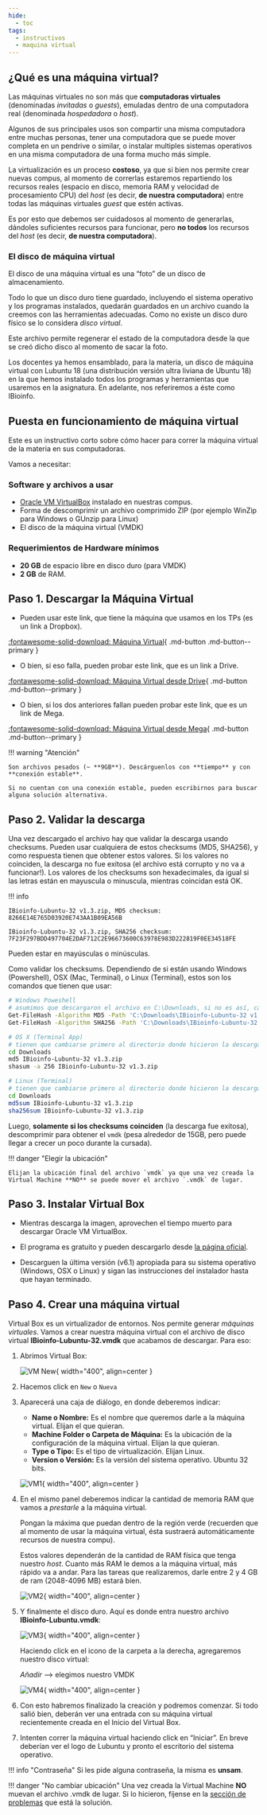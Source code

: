 ```yaml
---
hide:
  - toc
tags:
  - instructivos
  - maquina virtual
---
```


## ¿Qué es una máquina virtual?

Las máquinas virtuales no son más que **computadoras virtuales** (denominadas *invitadas* o *guests*), emuladas dentro de una computadora real (denominada *hospedadora* o *host*).

Algunos de sus principales usos son compartir una misma computadora entre muchas personas, tener una computadora que se puede mover completa en un pendrive o similar, o instalar multiples sistemas operativos en una misma computadora de una forma mucho más simple.

La virtualización es un proceso **costoso**, ya que si bien nos permite crear nuevas compus, al momento de correrlas estaremos repartiendo los recursos reales (espacio en disco, memoria RAM y velocidad de procesamiento CPU) del *host* (es decir, **de nuestra computadora**) entre todas las máquinas virtuales *guest* que estén activas.

Es por esto que debemos ser cuidadosos al momento de generarlas, dándoles suficientes recursos para funcionar, pero **no todos** los recursos del *host* (es decir, **de nuestra computadora**).

### El disco de máquina virtual

El disco de una máquina virtual es una “foto” de un disco de almacenamiento.

Todo lo que un disco duro tiene guardado, incluyendo el sistema operativo y los programas instalados, quedarán guardados en un archivo cuando la creemos con las herramientas adecuadas. Como no existe un disco duro físico se lo considera *disco virtual*.

Este archivo permite regenerar el estado de la computadora desde la que se creó dicho disco al momento de sacar la foto.

Los docentes ya hemos ensamblado, para la materia, un disco de máquina virtual con Lubuntu 18 (una distribución versión ultra liviana de Ubuntu 18) en la que hemos instalado todos los programas y herramientas que usaremos en la asignatura. En adelante, nos referiremos a éste como IBioinfo.

## Puesta en funcionamiento de máquina virtual

Este es un instructivo corto sobre cómo hacer para correr la máquina virtual de la materia en sus computadoras.

Vamos a necesitar:

### Software y archivos a usar
* [Oracle VM VirtualBox](https://www.virtualbox.org/) instalado en nuestras compus.
* Forma de descomprimir un archivo comprimido ZIP (por ejemplo WinZip para Windows o GUnzip para Linux)
* El disco de la máquina virtual (VMDK)

### Requerimientos de Hardware mínimos
* **20 GB** de espacio libre en disco duro (para VMDK)
* **2 GB** de RAM. 

<!--

## Antes de arrancar veamos algunas definiciones 

### ¿Qué es un sistema operativo?

Un sistema operativo es una pieza de *software* que nos permite realizar funciones básicas, como copiar/pegar/mover/generar archivos, y sobre el cual se construyen otros softwares. Muchos sistemas operativos también proveen una interfaz gráfica que permite al usuario hacer tareas sin línea de comando (yay!). 

Hay un montón de sistemas operativos, pero los más comunes son:

* Windows: Probablemente el que ustedes tienen en su compu)
* OSX: El que tienen las mac
* Linux: El que vamos a usar en la materia
-->


## Paso 1. Descargar la Máquina Virtual

* Pueden usar este link, que tiene la máquina que usamos en los TPs (es un link a Dropbox).

[:fontawesome-solid-download: Máquina Virtual](https://www.dropbox.com/s/2187nlnjc03g8ki/IBioinfo-Lubuntu-32%20v1.3.zip?dl=0){ .md-button .md-button--primary }

* O bien, si eso falla, pueden probar este link, que es un link a Drive.

[:fontawesome-solid-download: Máquina Virtual desde Drive](https://drive.google.com/file/d/1708hAt-M2x5HOd0OD1pJJ4ZCsSss8GCm/view?usp=sharing){ .md-button .md-button--primary }


* O bien, si los dos anteriores fallan pueden probar este link, que es un link de Mega.

[:fontawesome-solid-download: Máquina Virtual desde Mega](https://mega.nz/file/bzZSiYaY#CQoWNK5B8VCCj11SGP8OYyslSRT0g4JqpdhKvZ0hVPU){ .md-button .md-button--primary }

!!! warning "Atención"

    Son archivos pesados (~ **9GB**). Descárguenlos con **tiempo** y con **conexión estable**.
    
    Si no cuentan con una conexión estable, pueden escribirnos para buscar alguna solución alternativa.


## Paso 2. Validar la descarga

Una vez descargado el archivo hay que validar la descarga usando checksums. Pueden usar cualquiera de estos checksums (MD5, SHA256), y como respuesta tienen que obtener estos valores. Si los valores no coinciden, la descarga no fue exitosa (el archivo está corrupto y no va a funcionar!). Los valores de los checksums son hexadecimales, da igual si las letras están en mayuscula o minuscula, mientras coincidan está OK. 

!!! info

    IBioinfo-Lubuntu-32 v1.3.zip, MD5 checksum: 8266E14E765D03920E743AA1B09EA56B

    IBioinfo-Lubuntu-32 v1.3.zip, SHA256 checksum: 7F23F297BDD497704E2DAF712C2E96673600C63978E983D222819F0EE34518FE

Pueden estar en mayúsculas o minúsculas.

Como validar los checksums. Dependiendo de si están usando Windows (Powershell), OSX (Mac, Terminal), o Linux (Terminal), estos son los comandos que tienen que usar: 

``` bash
# Windows Poweshell 
# asumimos que descargaron el archivo en C:\Downloads, si no es así, cambien el Path!
Get-FileHash -Algorithm MD5 -Path 'C:\Downloads\IBioinfo-Lubuntu-32 v1.3.zip'
Get-FileHash -Algorithm SHA256 -Path 'C:\Downloads\IBioinfo-Lubuntu-32 v1.3.zip'
```

``` bash
# OS X (Terminal App) 
# tienen que cambiarse primero al directorio donde hicieron la descarga, por ej Downloads
cd Downloads
md5 IBioinfo-Lubuntu-32 v1.3.zip
shasum -a 256 IBioinfo-Lubuntu-32 v1.3.zip
```

``` bash
# Linux (Terminal) 
# tienen que cambiarse primero al directorio donde hicieron la descarga, por ej Downloads
cd Downloads
md5sum IBioinfo-Lubuntu-32 v1.3.zip
sha256sum IBioinfo-Lubuntu-32 v1.3.zip
```

Luego, **solamente si los checksums coinciden** (la descarga fue exitosa), descomprimir para obtener el `vmdk` (pesa alrededor de 15GB, pero puede llegar a crecer un poco durante la cursada).



!!! danger "Elegir la ubicación"
    
    Elijan la ubicación final del archivo `vmdk` ya que una vez creada la Virtual Machine **NO** se puede mover el archivo `.vmdk` de lugar.


## Paso 3. Instalar Virtual Box

* Mientras descarga la imagen, aprovechen el tiempo muerto para descargar Oracle VM VirtualBox.

* El programa es gratuito y pueden descargarlo desde [la página oficial](https://www.virtualbox.org/).

* Descarguen la última versión (v6.1) apropiada para su sistema operativo (Windows, OSX o Linux) y sigan las instrucciones del instalador hasta que hayan terminado.


## Paso 4. Crear una máquina virtual
Virtual Box es un virtualizador de entornos. Nos permite generar *máquinas virtuales*. Vamos a crear nuestra máquina virtual con el archivo de disco virtual **IBioinfo-Lubuntu-32.vmdk** que acabamos de descargar. Para eso:

1. Abrimos Virtual Box:

    ![VM New](./img/vm00.png){ width="400", align=center }

2. Hacemos click en `New` o `Nueva`

3. Aparecerá una caja de diálogo, en donde deberemos indicar:

    * **Name o Nombre:** Es el nombre que queremos darle a la máquina virtual. Elijan el que quieran.
    * **Machine Folder o Carpeta de Máquina:** Es la ubicación de la configuración de la máquina virtual. Elijan la que quieran.
    * **Type o Tipo:** Es el tipo de virtualización. Elijan Linux.
    * **Version o Versión:** Es la versión del sistema operativo. Ubuntu 32 bits.

    ![VM1](./img/vm01.png){ width="400", align=center }

4. En el mismo panel deberemos indicar la cantidad de memoria RAM que vamos a *prestarle* a la máquina virtual.

    Pongan la máxima que puedan dentro de la región verde (recuerden que al momento de usar la máquina virtual, ésta sustraerá automáticamente recursos de nuestra compu). 

    Estos valores dependerán de la cantidad de RAM física que tenga nuestro *host*. Cuanto más RAM le demos a la máquina virtual, más rápido va a andar. Para las tareas que realizaremos, darle entre 2 y 4 GB de ram (2048-4096 MB) estará bien.

    ![VM2](./img/vm02.png){ width="400", align=center }

5. Y finalmente el disco duro. Aquí es donde entra nuestro archivo **IBioinfo-Lubuntu.vmdk**:

    ![VM3](./img/vm03.png){ width="400", align=center }
   
    Haciendo click en el icono de la carpeta a la derecha, agregaremos nuestro disco virtual:
    
    *Añadir* --> elegimos nuestro VMDK

    ![VM4](./img/vm04.png){ width="400", align=center }

6. Con esto habremos finalizado la creación y podremos comenzar. Si todo salió bien, deberán ver una entrada con su máquina virtual recientemente creada en el Inicio del Virtual Box.

7. Intenten correr la máquina virtual haciendo click en “Iniciar”. En breve deberían ver el logo de Lubuntu y pronto el escritorio del sistema operativo. 

!!! info "Contraseña"
    Si les pide alguna contraseña, la misma es **unsam**.

!!! danger "No cambiar ubicación"
    Una vez creada la Virtual Machine **NO** muevan el archivo .vmdk de lugar. Si lo hicieron, fíjense en la [sección de problemas](/2022_introduccion_bioinformatica/instructivos/problemasVM/) que está la solución.
